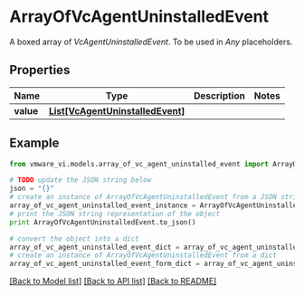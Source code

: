 # ArrayOfVcAgentUninstalledEvent

A boxed array of *VcAgentUninstalledEvent*. To be used in *Any* placeholders. 

## Properties
Name | Type | Description | Notes
------------ | ------------- | ------------- | -------------
**value** | [**List[VcAgentUninstalledEvent]**](VcAgentUninstalledEvent.md) |  | 

## Example

```python
from vmware_vi.models.array_of_vc_agent_uninstalled_event import ArrayOfVcAgentUninstalledEvent

# TODO update the JSON string below
json = "{}"
# create an instance of ArrayOfVcAgentUninstalledEvent from a JSON string
array_of_vc_agent_uninstalled_event_instance = ArrayOfVcAgentUninstalledEvent.from_json(json)
# print the JSON string representation of the object
print ArrayOfVcAgentUninstalledEvent.to_json()

# convert the object into a dict
array_of_vc_agent_uninstalled_event_dict = array_of_vc_agent_uninstalled_event_instance.to_dict()
# create an instance of ArrayOfVcAgentUninstalledEvent from a dict
array_of_vc_agent_uninstalled_event_form_dict = array_of_vc_agent_uninstalled_event.from_dict(array_of_vc_agent_uninstalled_event_dict)
```
[[Back to Model list]](../README.md#documentation-for-models) [[Back to API list]](../README.md#documentation-for-api-endpoints) [[Back to README]](../README.md)


